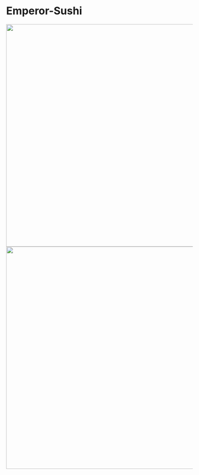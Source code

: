 # Emperor-Sushi

<img src= "https://imgur.com/a/UAexPAv" width=600>


<img src= "https://i.imgur.com/jF1OuZ9.jpg" width=600>
